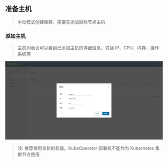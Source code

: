 ## 准备主机
> 手动模式创建集群，需要先添加目标节点主机

### 添加主机
> 主机列表页可以看到已添加主机的详细信息，包括 IP、CPU、内存、操作系统等

![host-1](../img/user_manual/hosts/hosts-1.png)

> 注: 推荐使用全新的机器。KubeOperator 部署机不能作为 Kubernetes 集群节点使用

